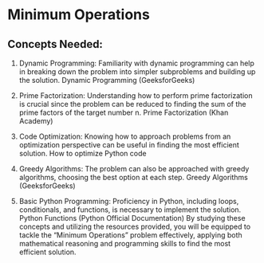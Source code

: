 # Minimum Operations

## Concepts Needed:

1. Dynamic Programming:
Familiarity with dynamic programming can help in breaking down the problem into simpler subproblems and building up the solution.
Dynamic Programming (GeeksforGeeks)

2. Prime Factorization:
Understanding how to perform prime factorization is crucial since the problem can be reduced to finding the sum of the prime factors of the target number n.
Prime Factorization (Khan Academy)

3. Code Optimization:
Knowing how to approach problems from an optimization perspective can be useful in finding the most efficient solution.
How to optimize Python code

4. Greedy Algorithms:
The problem can also be approached with greedy algorithms, choosing the best option at each step.
Greedy Algorithms (GeeksforGeeks)

5. Basic Python Programming:
Proficiency in Python, including loops, conditionals, and functions, is necessary to implement the solution.
Python Functions (Python Official Documentation)
By studying these concepts and utilizing the resources provided, you will be equipped to tackle the “Minimum Operations” problem effectively, applying both mathematical reasoning and programming skills to find the most efficient solution.
